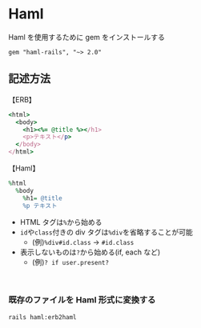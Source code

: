 # Haml
  
Haml を使用するために gem をインストールする
```
gem "haml-rails", "~> 2.0"
```
  
## 記述方法
【ERB】
```rb
<html>
  <body>
    <h1><%= @title %></h1>
    <p>テキスト</p>
  </body>
</html>
```
【Haml】
```rb
%html
  %body
    %h1= @title
    %p テキスト
```
- HTML タグは`%`から始める
- `id`や`class`付きの div タグは`%div`を省略することが可能
  - (例)`%div#id.class` → `#id.class`
- 表示しないものは`?`から始める(if, each など)
  - (例)`? if user.present? `

<br>

### 既存のファイルを Haml 形式に変換する
```
rails haml:erb2haml
```


